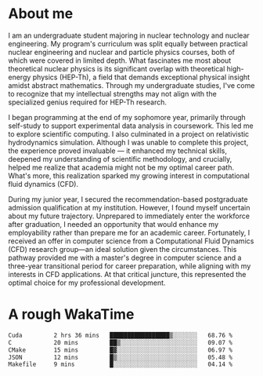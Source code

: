 # About me

I am an undergraduate student majoring in nuclear technology and nuclear engineering. My program's curriculum was split equally between practical nuclear engineering and nuclear and particle physics courses, both of which were covered in limited depth. What fascinates me most about theoretical nuclear physics is its significant overlap with theoretical high-energy physics (HEP-Th), a field that demands exceptional physical insight amidst abstract mathematics. Through my undergraduate studies, I've come to recognize that my intellectual strengths may not align with the specialized genius required for HEP-Th research.

I began programming at the end of my sophomore year, primarily through self-study to support experimental data analysis in coursework. This led me to explore scientific computing. I also culminated in a project on relativistic hydrodynamics simulation. Although I was unable to complete this project, the experience proved invaluable — it enhanced my technical skills, deepened my understanding of scientific methodology, and crucially, helped me realize that academia might not be my optimal career path. What's more, this realization sparked my growing interest in computational fluid dynamics (CFD).

During my junior year, I secured the recommendation-based postgraduate admission qualification at my institution. However, I found myself uncertain about my future trajectory. Unprepared to immediately enter the workforce after graduation, I needed an opportunity that would enhance my employability rather than prepare me for an academic career. Fortunately, I received an offer in computer science from a Computational Fluid Dynamics (CFD) research group—an ideal solution given the circumstances. This pathway provided me with a master's degree in computer science and a three-year transitional period for career preparation, while aligning with my interests in CFD applications. At that critical juncture, this represented the optimal choice for my professional development.

# A rough WakaTime

<!--START_SECTION:waka-->

```txt
Cuda         2 hrs 36 mins   █████████████████▒░░░░░░░   68.76 %
C            20 mins         ██▒░░░░░░░░░░░░░░░░░░░░░░   09.07 %
CMake        15 mins         █▓░░░░░░░░░░░░░░░░░░░░░░░   06.97 %
JSON         12 mins         █▒░░░░░░░░░░░░░░░░░░░░░░░   05.48 %
Makefile     9 mins          █░░░░░░░░░░░░░░░░░░░░░░░░   04.14 %
```

<!--END_SECTION:waka-->
